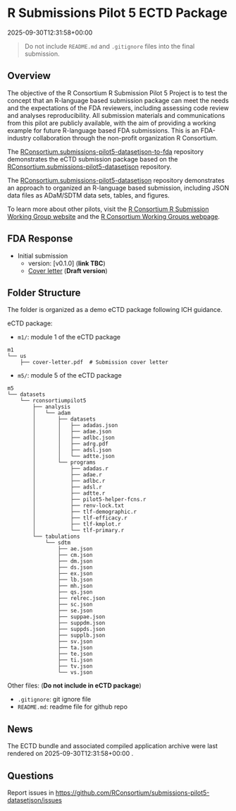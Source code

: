 # R Submissions Pilot 5 ECTD Package

2025-09-30T12:31:58+00:00

> Do not include `README.md` and `.gitignore` files into the final
> submission.

## Overview

The objective of the R Consortium R Submission Pilot 5 Project is to
test the concept that an R-language based submission package can meet
the needs and the expectations of the FDA reviewers, including assessing
code review and analyses reproducibility. All submission materials and
communications from this pilot are publicly available, with the aim of
providing a working example for future R-language based FDA submissions.
This is an FDA-industry collaboration through the non-profit
organization R Consortium.

The
[RConsortium.submissions-pilot5-datasetjson-to-fda](https://github.com/RConsortium/submissions-pilot5-datasetjson-to-fda)
repository demonstrates the eCTD submission package based on the
[RConsortium.submissions-pilot5-datasetjson](https://github.com/RConsortium/submissions-pilot5-datasetjson)
repository.

The
[RConsortium.submissions-pilot5-datasetjson](https://github.com/RConsortium/submissions-pilot5-datasetjson)
repository demonstrates an approach to organized an R-language based
submission, including JSON data files as ADaM/SDTM data sets, tables,
and figures.

To learn more about other pilots, visit the [R Consortium R Submission
Working Group website](https://rconsortium.github.io/submissions-wg/)
and the [R Consortium Working Groups
webpage](https://www.r-consortium.org/all-projects/isc-working-groups).

## FDA Response

- Initial submission
  - version: \[v0.1.0\] (**link TBC**)
  - [Cover
    letter](https://github.com/RConsortium/submissions-pilot5-datasetjson-to-fda/blob/main/m1/us/cover-letter.pdf)
    (**Draft version**)

## Folder Structure

The folder is organized as a demo eCTD package following ICH guidance.

eCTD package:

- `m1/`: module 1 of the eCTD package

<!-- -->

    m1
    └── us
        ├── cover-letter.pdf  # Submission cover letter

- `m5/`: module 5 of the eCTD package

<!-- -->

    m5
    └── datasets
        └── rconsortiumpilot5
            ├── analysis
            │   └── adam
            │       ├── datasets
            │       │   ├── adadas.json
            │       │   ├── adae.json
            │       │   ├── adlbc.json
            │       │   ├── adrg.pdf
            │       │   ├── adsl.json
            │       │   └── adtte.json
            │       └── programs
            │           ├── adadas.r
            │           ├── adae.r
            │           ├── adlbc.r
            │           ├── adsl.r
            │           ├── adtte.r
            │           ├── pilot5-helper-fcns.r
            │           ├── renv-lock.txt
            │           ├── tlf-demographic.r
            │           ├── tlf-efficacy.r
            │           ├── tlf-kmplot.r
            │           └── tlf-primary.r
            └── tabulations
                └── sdtm
                    ├── ae.json
                    ├── cm.json
                    ├── dm.json
                    ├── ds.json
                    ├── ex.json
                    ├── lb.json
                    ├── mh.json
                    ├── qs.json
                    ├── relrec.json
                    ├── sc.json
                    ├── se.json
                    ├── suppae.json
                    ├── suppdm.json
                    ├── suppds.json
                    ├── supplb.json
                    ├── sv.json
                    ├── ta.json
                    ├── te.json
                    ├── ti.json
                    ├── tv.json
                    └── vs.json

Other files: (**Do not include in eCTD package**)

- `.gitignore`: git ignore file
- `README.md`: readme file for github repo

## News

The ECTD bundle and associated compiled application archive were last
rendered on 2025-09-30T12:31:58+00:00 .

## Questions

Report issues in
<https://github.com/RConsortium/submissions-pilot5-datasetjson/issues>
